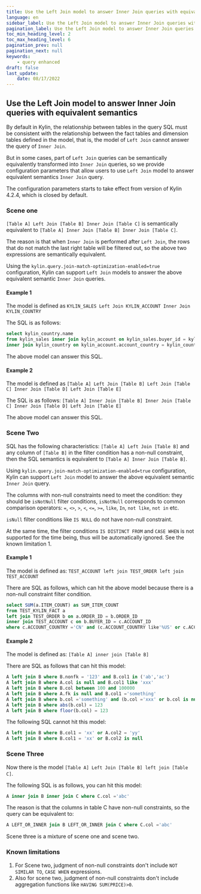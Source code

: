 ```yaml
---
title: Use the Left Join model to answer Inner Join queries with equivalent semantics
language: en
sidebar_label: Use the Left Join model to answer Inner Join queries with equivalent semantics
pagination_label: Use the Left Join model to answer Inner Join queries with equivalent semantics
toc_min_heading_level: 2
toc_max_heading_level: 6
pagination_prev: null
pagination_next: null
keywords:
    - query enhanced
draft: false
last_update:
    date: 08/17/2022
---
```


## Use the Left Join model to answer Inner Join queries with equivalent semantics

By default in Kylin, the relationship between tables in the query SQL must be consistent with the relationship between the fact tables and dimension tables defined in the model, that is, the model of `Left Join` cannot answer the query of `Inner Join`.

But in some cases,  part of `Left Join` queries can be semantically equivalently transformed into `Inner Join` queries, so we provide configuration parameters that allow users to use `Left Join`  model to answer equivalent semantics `Inner Join` query.

The configuration parameters starts to take effect from version of Kylin 4.2.4, which is closed by default.



### Scene one
`[Table A] Left Join [Table B] Inner Join [Table C]` is semantically equivalent to `[Table A] Inner Join [Table B] Inner Join [Table C]`.

The reason is that when `Inner Join` is performed after `Left Join`, the rows that do not match the last right table will be filtered out, so the above two expressions are semantically equivalent.

Using the `kylin.query.join-match-optimization-enabled=true` configuration, Kylin can support `Left Join` models to answer the above equivalent semantic `Inner Join` queries.

#### Example 1
The model is defined as `KYLIN_SALES Left Join KYLIN_ACCOUNT Inner Join KYLIN_COUNTRY`

The SQL is as follows:

```sql
select kylin_country.name
from kylin_sales inner join kylin_account on kylin_sales.buyer_id = kylin_account.account_id
inner join kylin_country on kylin_account.account_country = kylin_country.country
```

The above model can answer this SQL.

#### Example 2
The model is defined as `[Table A] Left Join [Table B] Left Join [Table C] Inner Join [Table D] Left Join [Table E]`

The SQL is as follows:
`[Table A] Inner Join [Table B] Inner Join [Table C] Inner Join [Table D] Left Join [Table E]`

The above model can answer this SQL.



### Scene Two

SQL has the following characteristics: `[Table A] Left Join [Table B]` and any column of `[Table B]` in the filter condition has a non-null constraint, then the SQL semantics is equivalent to `[Table A] Inner Join [Table B]`.

Using `kylin.query.join-match-optimization-enabled=true` configuration, Kylin can support `Left Join` model to answer the above equivalent semantic `Inner Join` query.

The columns with non-null constraints need to meet the condition: they should be `isNotNull` filter conditions, `isNotNull` corresponds to common comparison operators: `=`, `<>`, `>`, `<`, `<=`, `>=`, `like`, `In`, `not like`, `not in` etc.

`isNull` filter conditions like `IS NULL` do not have non-null constraint.

At the same time, the filter conditions `IS DISTINCT FROM` and `CASE WHEN` is not supported for the time being, thus will be automatically ignored. See the known limitation 1.

#### Example 1
The model is defined as: `TEST_ACCOUNT left join TEST_ORDER left join TEST_ACCOUNT`

There are SQL as follows, which can hit the above model because there is a non-null constraint filter condition.

```sql
select SUM(a.ITEM_COUNT) as SUM_ITEM_COUNT
from TEST_KYLIN_FACT a
left join TEST_ORDER b on a.ORDER_ID = b.ORDER_ID
inner join TEST_ACCOUNT c on b.BUYER_ID = c.ACCOUNT_ID
where c.ACCOUNT_COUNTRY ='CN' and (c.ACCOUNT_COUNTRY like'%US' or c.ACCOUNT_COUNTRY is null)
```

#### Example 2
The model is defined as: `[Table A] inner join [Table B]`

There are SQL as follows that can hit this model:

```sql
A left join B where B.nonfk = '123' and B.col1 in ('ab','ac')
A left join B where A.col is null and B.col1 like 'xxx'
A left join B where B.col between 100 and 100000
A left join B where A.fk is null and B.col1 ='something'
A left join B where b.col ='something' and (b.col ='xxx' or b.col is null)
A left join B where abs(b.col) = 123
A left join B where floor(b.col) = 123
```

The following SQL cannot hit this model:

```sql
A left join B where B.col1 = 'xx' or A.col2 = 'yy'
A left join B where B.col1 = 'xx' or B.col2 is null
```



### Scene Three

Now there is the model `[Table A] Left Join [Table B] left join [Table C]`.

The following SQL is as follows, you can hit this model:
```sql
A inner join B inner join C where C.col ='abc'
```

The reason is that the columns in table C have non-null constraints, so the query can be equivalent to:

```sql
A LEFT_OR_INNER join B LEFT_OR_INNER join C where C.col ='abc'
```

Scene three is a mixture of scene one and scene two.



### Known limitations

1. For Scene two, judgment of non-null constraints don't include `NOT SIMILAR TO`, `CASE WHEN` expressions.
2. Also for scene two, judgment of non-null constraints don't include aggregation functions like `HAVING SUM(PRICE)>0`.
